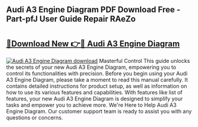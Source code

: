 ## Audi A3 Engine Diagram PDF Download Free - Part-pfJ User Guide Repair RAeZo

# <h2><a href="http://dfl3w5.blite.top/?on=Audi+A3+Engine+Diagram">🔗Download New 👉🔴 Audi A3 Engine Diagram</a></h2>

[![Audi A3 Engine Diagram download](https://i.imgur.com/lujVjoI.png)](http://dfl3w5.blite.top/?on=Audi+A3+Engine+Diagram)
Masterful Control This guide unlocks the secrets of your new Audi A3 Engine Diagram, empowering you to control its functionalities with precision. Before you begin using your Audi A3 Engine Diagram, please take a moment to read this manual carefully. It contains detailed instructions for product setup, as well as information on how to use its various features and capabilities. With features like list of features, your new Audi A3 Engine Diagram is designed to simplify your tasks and empower you to achieve more. We're Here to Help Audi A3 Engine Diagram. Our customer support team is ready to assist you with any questions or concerns.
